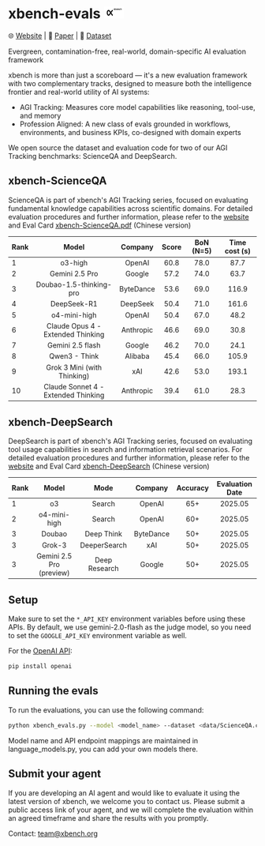 # xbench-evals <img src="./images/xbench_logo.png" width="40" height="25" />

🌐 [Website](https://xbench.org) | 📄 [Paper](https://xbench.org/files/xbench_profession_v2.4.pdf) | 🤗 [Dataset](https://huggingface.co/datasets/xbench)

Evergreen, contamination-free, real-world, domain-specific AI evaluation framework

xbench is more than just a scoreboard — it's a new evaluation framework with two complementary tracks, designed to measure both the intelligence frontier and real-world utility of AI systems:
- AGI Tracking: Measures core model capabilities like reasoning, tool-use, and memory
- Profession Aligned: A new class of evals grounded in workflows, environments, and business KPIs, co-designed with domain experts

We open source the dataset and evaluation code for two of our AGI Tracking benchmarks: ScienceQA and DeepSearch.

## xbench-ScienceQA
ScienceQA is part of xbench's AGI Tracking series, focused on evaluating fundamental knowledge capabilities across scientific domains. For detailed evaluation procedures and further information, please refer to the [website](https://xbench.org/#/agi/scienceqa) and Eval Card [xbench-ScienceQA.pdf](https://xbench.org/files/Eval%20Card%20xbench-ScienceQA.pdf) (Chinese version)

| Rank |                Model                |   Company    | Score | BoN (N=5) | Time cost (s) |
|------|:-----------------------------------:|:------------:|:-----:|:---------:|:-------------:|
| 1    |               o3-high               |    OpenAI    | 60.8  |   78.0    |     87.7      |
| 2    |           Gemini 2.5 Pro            |    Google    | 57.2  |   74.0    |     63.7      |
| 3    |       Doubao-1.5-thinking-pro       |  ByteDance   | 53.6	 |   69.0    |     116.9     |
| 4    |             DeepSeek-R1             |   DeepSeek   | 50.4  |   71.0    |     161.6     |
| 5    |            o4-mini-high             |    OpenAI    | 50.4	 |   67.0    |     48.2      |
| 6    |  Claude Opus 4 - Extended Thinking  |  Anthropic   | 46.6	 |   69.0    |     30.8      |
| 7    |          Gemini 2.5 flash           |    Google    | 46.2  |   70.0    |     24.1      |
| 8    |            Qwen3 - Think            |   Alibaba    | 45.4  |   66.0    |     105.9     |
| 9    |     Grok 3 Mini (with Thinking)     |     xAI      | 42.6	 |   53.0    |     193.1     |
| 10   | Claude Sonnet 4 - Extended Thinking |  Anthropic   | 39.4	 |   61.0    |     28.3      |

## xbench-DeepSearch
DeepSearch is part of xbench's AGI Tracking series, focused on evaluating tool usage capabilities in search and information retrieval scenarios. For detailed evaluation procedures and further information, please refer to the [website](https://xbench.org/#/agi/aisearch) and Eval Card [xbench-DeepSearch](https://xbench.org/files/Eval%20Card%20xbench-DeepSearch.pdf) (Chinese version)

| Rank |           Model            |      Mode       |  Company  | Accuracy | Evaluation Date |
|------|:--------------------------:|:---------------:|:---------:|:--------:|:---------------:|
| 1    |             o3             |     Search      |  OpenAI   |   65+    |     2025.05     |
| 2    |        o4-mini-high        |     Search      |  OpenAI   |   60+    |     2025.05     |
| 3    |           Doubao           |   Deep Think	   | ByteDance |   50+    |     2025.05     |
| 3    |           Grok-3           |  DeeperSearch   |    xAI    |   50+    |     2025.05     |
| 3    |  Gemini 2.5 Pro (preview)  |  Deep Research  |  Google   |   50+    |     2025.05     |




## Setup

Make sure to set the `*_API_KEY` environment variables before using these APIs.
By default, we use gemini-2.0-flash as the judge model, so you need to set the `GOOGLE_API_KEY` environment variable as well.

For the [OpenAI API](https://pypi.org/project/openai/):
```bash
pip install openai
```

## Running the evals
To run the evaluations, you can use the following command:
```bash
python xbench_evals.py --model <model_name> --dataset <data/ScienceQA.csv or data/DeepSearch.csv> --n-repeats <num_repeats>
```

Model name and API endpoint mappings are maintained in language_models.py, you can add your own models there.

## Submit your agent
If you are developing an AI agent and would like to evaluate it using the latest version of xbench, we welcome you to contact us. Please submit a public access link of your agent, and we will complete the evaluation within an agreed timeframe and share the results with you promptly.

Contact: [team@xbench.org]()